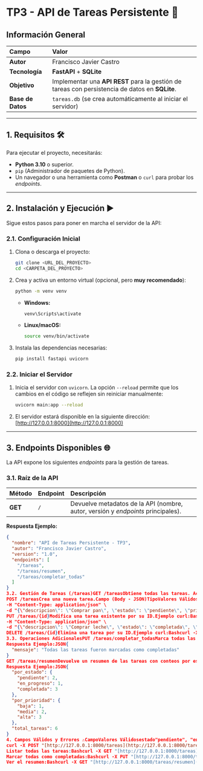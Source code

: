 # TP3 - API de Tareas Persistente 📝

## Información General

| Campo | Valor |
| :--- | :--- |
| **Autor** | Francisco Javier Castro |
| **Tecnología** | **FastAPI** + **SQLite** |
| **Objetivo** | Implementar una **API REST** para la gestión de tareas con persistencia de datos en **SQLite**. |
| **Base de Datos** | `tareas.db` (se crea automáticamente al iniciar el servidor) |

---

## 1. Requisitos 🛠️

Para ejecutar el proyecto, necesitarás:

* **Python 3.10** o superior.
* `pip` (Administrador de paquetes de Python).
* Un navegador o una herramienta como **Postman** o `curl` para probar los *endpoints*.

---

## 2. Instalación y Ejecución ▶️

Sigue estos pasos para poner en marcha el servidor de la API:

### 2.1. Configuración Inicial

1.  Clona o descarga el proyecto:
    ```bash
    git clone <URL_DEL_PROYECTO>
    cd <CARPETA_DEL_PROYECTO>
    ```

2.  Crea y activa un entorno virtual (opcional, pero **muy recomendado**):

    ```bash
    python -m venv venv
    ```

    * **Windows:**
        ```bash
        venv\Scripts\activate
        ```
    * **Linux/macOS:**
        ```bash
        source venv/bin/activate
        ```

3.  Instala las dependencias necesarias:
    ```bash
    pip install fastapi uvicorn
    ```

### 2.2. Iniciar el Servidor

1.  Inicia el servidor con `uvicorn`. La opción `--reload` permite que los cambios en el código se reflejen sin reiniciar manualmente:
    ```bash
    uvicorn main:app --reload
    ```

2.  El servidor estará disponible en la siguiente dirección:
    [http://127.0.0.1:8000](http://127.0.0.1:8000)

---

## 3. Endpoints Disponibles 🌐

La API expone los siguientes *endpoints* para la gestión de tareas.

### 3.1. Raíz de la API

| Método | Endpoint | Descripción |
| :--- | :--- | :--- |
| **GET** | `/` | Devuelve metadatos de la API (nombre, autor, versión y *endpoints* principales). |

**Respuesta Ejemplo:**
```json
{
  "nombre": "API de Tareas Persistente - TP3",
  "autor": "Francisco Javier Castro",
  "version": "1.0",
  "endpoints": [
    "/tareas",
    "/tareas/resumen",
    "/tareas/completar_todas"
  ]
}
3.2. Gestión de Tareas (/tareas)GET /tareasObtiene todas las tareas. Acepta parámetros de consulta para filtrado y ordenamiento.Parámetro (Query)Valores VálidosDescripciónestadopendiente, en_progreso, completadaFiltra por el estado de la tarea.prioridadbaja, media, altaFiltra por la prioridad de la tarea.textoCualquier stringBúsqueda por descripción (coincidencia parcial).ordenasc o descOrdena por id de forma ascendente o descendente.Ejemplo: Listar tareas pendientes ordenadas por ID ascendente.Bashcurl -X GET "[http://127.0.0.1:8000/tareas?estado=pendiente&orden=asc](http://127.0.0.1:8000/tareas?estado=pendiente&orden=asc)"
POST /tareasCrea una nueva tarea.Campo (Body - JSON)TipoValores VálidosObligatoriodescripcionstringCualquier stringSíestadostringpendiente, en_progreso, completadaSíprioridadstringbaja, media, altaSíEjemplo curl:Bashcurl -X POST "[http://127.0.0.1:8000/tareas](http://127.0.0.1:8000/tareas)" \
-H "Content-Type: application/json" \
-d "{\"descripcion\": \"Comprar pan\", \"estado\": \"pendiente\", \"prioridad\": \"media\"}"
PUT /tareas/{id}Modifica una tarea existente por su ID.Ejemplo curl:Bashcurl -X PUT "[http://127.0.0.1:8000/tareas/1](http://127.0.0.1:8000/tareas/1)" \
-H "Content-Type: application/json" \
-d "{\"descripcion\": \"Comprar leche\", \"estado\": \"completada\", \"prioridad\": \"alta\"}"
DELETE /tareas/{id}Elimina una tarea por su ID.Ejemplo curl:Bashcurl -X DELETE "[http://127.0.0.1:8000/tareas/1](http://127.0.0.1:8000/tareas/1)"
3.3. Operaciones AdicionalesPUT /tareas/completar_todasMarca todas las tareas como completada. No requiere cuerpo (body).Ejemplo curl:Bashcurl -X PUT "[http://127.0.0.1:8000/tareas/completar_todas](http://127.0.0.1:8000/tareas/completar_todas)"
Respuesta Ejemplo:JSON{
  "mensaje": "Todas las tareas fueron marcadas como completadas"
}
GET /tareas/resumenDevuelve un resumen de las tareas con conteos por estado y por prioridad.Ejemplo curl:Bashcurl -X GET "[http://127.0.0.1:8000/tareas/resumen](http://127.0.0.1:8000/tareas/resumen)"
Respuesta Ejemplo:JSON{
  "por_estado": {
    "pendiente": 2,
    "en_progreso": 1,
    "completada": 3
  },
  "por_prioridad": {
    "baja": 1,
    "media": 2,
    "alta": 3
  },
  "total_tareas": 6
}
4. Campos Válidos y Errores ⚠️CampoValores Válidosestado"pendiente", "en_progreso", "completada"prioridad"baja", "media", "alta"Nota: Si se intenta crear o modificar una tarea con valores inválidos para estado o prioridad, la API devolverá un error 422 Unprocessable Entity.5. Flujo de Ejemplo (curl) 🧪Aquí se muestra una secuencia rápida de comandos para probar la API:Crear tareas:Bashcurl -X POST "[http://127.0.0.1:8000/tareas](http://127.0.0.1:8000/tareas)" -H "Content-Type: application/json" -d "{\"descripcion\": \"Tarea 1\", \"estado\": \"pendiente\", \"prioridad\": \"alta\"}"
curl -X POST "[http://127.0.0.1:8000/tareas](http://127.0.0.1:8000/tareas)" -H "Content-Type: application/json" -d "{\"descripcion\": \"Tarea 2\", \"estado\": \"en_progreso\", \"prioridad\": \"media\"}"
Listar todas las tareas:Bashcurl -X GET "[http://127.0.0.1:8000/tareas](http://127.0.0.1:8000/tareas)"
Marcar todas como completadas:Bashcurl -X PUT "[http://127.0.0.1:8000/tareas/completar_todas](http://127.0.0.1:8000/tareas/completar_todas)"
Ver el resumen:Bashcurl -X GET "[http://127.0.0.1:8000/tareas/resumen](http://127.0.0.1:8000/tareas/resumen)"